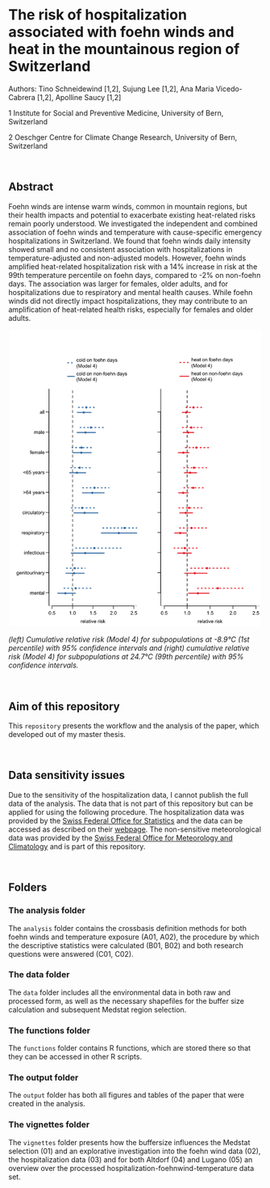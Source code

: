 # The risk of hospitalization associated with foehn winds and heat in the mountainous region of Switzerland

Authors: Tino Schneidewind [1,2], Sujung Lee [1,2], Ana Maria Vicedo-Cabrera [1,2], Apolline Saucy [1,2]

1 Institute for Social and Preventive Medicine, University of Bern, Switzerland

2 Oeschger Centre for Climate Change Research, University of Bern, Switzerland

<br>

## Abstract

Foehn winds are intense warm winds, common in mountain regions, but their health impacts and potential to exacerbate existing heat-related risks remain poorly understood. We investigated the independent and combined association of foehn winds and temperature with cause-specific emergency hospitalizations in Switzerland. We found that foehn winds daily intensity showed small and no consistent association with hospitalizations in temperature-adjusted and non-adjusted models. However, foehn winds amplified heat-related hospitalization risk with a 14% increase in risk at the 99th temperature percentile on foehn days, compared to -2% on non-foehn days. The association was larger for females, older adults, and for hospitalizations due to respiratory and mental health causes. While foehn winds did not directly impact hospitalizations, they may contribute to an amplification of heat-related health risks, especially for females and older adults.

<p align="center">
  <img src="output/figures/Figure4.png" alt="Figure 1" width="500"/>
</p>

*(left) Cumulative relative risk (Model 4) for subpopulations at -8.9°C (1st percentile) with 95% confidence intervals and (right) cumulative relative risk (Model 4) for subpopulations at 24.7°C (99th percentile) with 95% confidence intervals.*


<br>

## Aim of this repository

This `repository` presents the workflow and the analysis of the paper, which developed out of my master thesis. 

<br>

## Data sensitivity issues 

Due to the sensitivity of the hospitalization data, I cannot publish the full data of the analysis. The data that is not part of this repository but can be applied for using the following procedure. The hospitalization data was provided by the [Swiss Federal Office for Statistics](https://www.bfs.admin.ch/bfs/de/home.html) and the data can be accessed as described on their [webpage](https://www.bfs.admin.ch/bfs/de/home/statistiken/gesundheit/erhebungen/ms.html). The non-sensitive meteorological data was provided by the [Swiss Federal Office for Meteorology and Climatology](https://www.meteoschweiz.admin.ch/#tab=forecast-map) and is part of this repository.

<br>

## Folders

### The analysis folder

The `analysis` folder contains the crossbasis definition methods for both foehn winds and temperature exposure (A01, A02), the procedure by which the descriptive statistics were calculated (B01, B02) and both research questions were answered (C01, C02).


### The data folder

The `data` folder includes all the environmental data in both raw and processed form, as well as the necessary shapefiles for the buffer size calculation and subsequent Medstat region selection.


### The functions folder

The `functions` folder contains R functions, which are stored there so that they can be accessed in other R scripts.


### The output folder

The `output` folder has both all figures and tables of the paper that were created in the analysis. 


### The vignettes folder

The `vignettes` folder presents how the buffersize influences the Medstat selection (01) and an explorative investigation into the foehn wind data (02), the hospitalization data (03) and for both Altdorf (04) and Lugano (05) an overview over the processed hospitalization-foehnwind-temperature data set.
